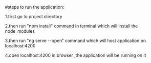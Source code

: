 #steps to run the application:

1.first go to project directory

2.then run "npm install" command in terminal which will install the node_modules

3.then run "ng serve --open" command which will host application on localhost:4200

4.open localhost:4200 in browser ,the application will be running on it
 